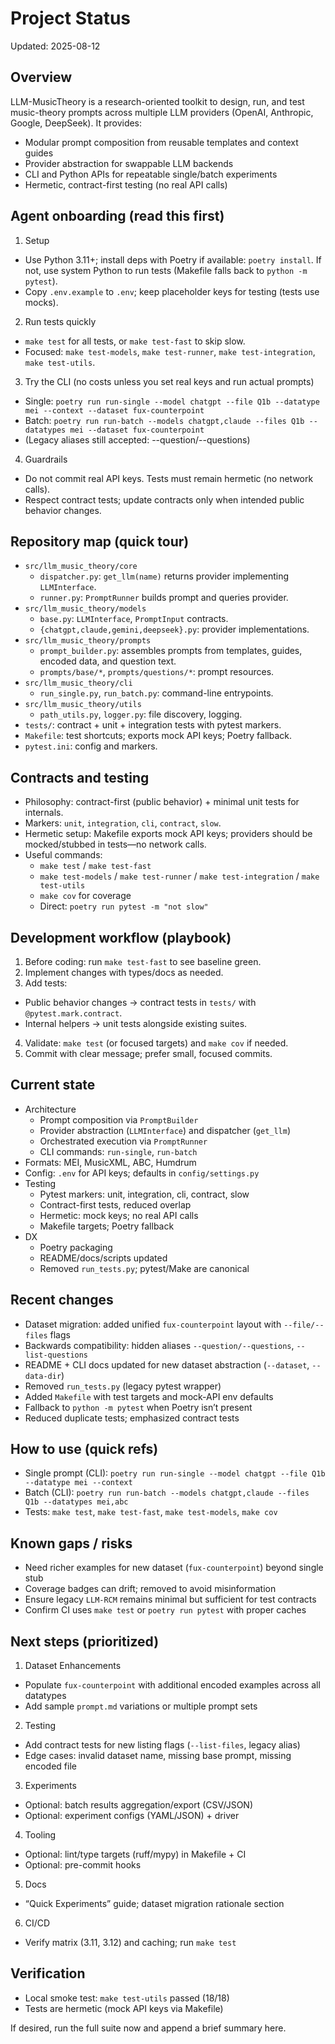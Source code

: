 # Project Status

Updated: 2025-08-12

## Overview
LLM-MusicTheory is a research-oriented toolkit to design, run, and test music-theory prompts across multiple LLM providers (OpenAI, Anthropic, Google, DeepSeek). It provides:
- Modular prompt composition from reusable templates and context guides
- Provider abstraction for swappable LLM backends
- CLI and Python APIs for repeatable single/batch experiments
- Hermetic, contract-first testing (no real API calls)

## Agent onboarding (read this first)
1. Setup
  - Use Python 3.11+; install deps with Poetry if available: `poetry install`. If not, use system Python to run tests (Makefile falls back to `python -m pytest`).
  - Copy `.env.example` to `.env`; keep placeholder keys for testing (tests use mocks).
2. Run tests quickly
  - `make test` for all tests, or `make test-fast` to skip slow.
  - Focused: `make test-models`, `make test-runner`, `make test-integration`, `make test-utils`.
3. Try the CLI (no costs unless you set real keys and run actual prompts)
  - Single: `poetry run run-single --model chatgpt --file Q1b --datatype mei --context --dataset fux-counterpoint`
  - Batch:  `poetry run run-batch --models chatgpt,claude --files Q1b --datatypes mei --dataset fux-counterpoint`
  - (Legacy aliases still accepted: --question/--questions)
4. Guardrails
  - Do not commit real API keys. Tests must remain hermetic (no network calls).
  - Respect contract tests; update contracts only when intended public behavior changes.

## Repository map (quick tour)
- `src/llm_music_theory/core`
  - `dispatcher.py`: `get_llm(name)` returns provider implementing `LLMInterface`.
  - `runner.py`: `PromptRunner` builds prompt and queries provider.
- `src/llm_music_theory/models`
  - `base.py`: `LLMInterface`, `PromptInput` contracts.
  - `{chatgpt,claude,gemini,deepseek}.py`: provider implementations.
- `src/llm_music_theory/prompts`
  - `prompt_builder.py`: assembles prompts from templates, guides, encoded data, and question text.
  - `prompts/base/*`, `prompts/questions/*`: prompt resources.
- `src/llm_music_theory/cli`
  - `run_single.py`, `run_batch.py`: command-line entrypoints.
- `src/llm_music_theory/utils`
  - `path_utils.py`, `logger.py`: file discovery, logging.
- `tests/`: contract + unit + integration tests with pytest markers.
- `Makefile`: test shortcuts; exports mock API keys; Poetry fallback.
- `pytest.ini`: config and markers.

## Contracts and testing
- Philosophy: contract-first (public behavior) + minimal unit tests for internals.
- Markers: `unit`, `integration`, `cli`, `contract`, `slow`.
- Hermetic setup: Makefile exports mock API keys; providers should be mocked/stubbed in tests—no network calls.
- Useful commands:
  - `make test` / `make test-fast`
  - `make test-models` / `make test-runner` / `make test-integration` / `make test-utils`
  - `make cov` for coverage
  - Direct: `poetry run pytest -m "not slow"`

## Development workflow (playbook)
1. Before coding: run `make test-fast` to see baseline green.
2. Implement changes with types/docs as needed.
3. Add tests:
  - Public behavior changes -> contract tests in `tests/` with `@pytest.mark.contract`.
  - Internal helpers -> unit tests alongside existing suites.
4. Validate: `make test` (or focused targets) and `make cov` if needed.
5. Commit with clear message; prefer small, focused commits.

## Current state
- Architecture
  - Prompt composition via `PromptBuilder`
  - Provider abstraction (`LLMInterface`) and dispatcher (`get_llm`)
  - Orchestrated execution via `PromptRunner`
  - CLI commands: `run-single`, `run-batch`
- Formats: MEI, MusicXML, ABC, Humdrum
- Config: `.env` for API keys; defaults in `config/settings.py`
- Testing
  - Pytest markers: unit, integration, cli, contract, slow
  - Contract-first tests, reduced overlap
  - Hermetic: mock keys; no real API calls
  - Makefile targets; Poetry fallback
- DX
  - Poetry packaging
  - README/docs/scripts updated
  - Removed `run_tests.py`; pytest/Make are canonical

## Recent changes
- Dataset migration: added unified `fux-counterpoint` layout with `--file/--files` flags
- Backwards compatibility: hidden aliases `--question/--questions`, `--list-questions`
- README + CLI docs updated for new dataset abstraction (`--dataset`, `--data-dir`)
- Removed `run_tests.py` (legacy pytest wrapper)
- Added `Makefile` with test targets and mock-API env defaults
- Fallback to `python -m pytest` when Poetry isn’t present
- Reduced duplicate tests; emphasized contract tests

## How to use (quick refs)
- Single prompt (CLI): `poetry run run-single --model chatgpt --file Q1b --datatype mei --context`
- Batch (CLI): `poetry run run-batch --models chatgpt,claude --files Q1b --datatypes mei,abc`
- Tests: `make test`, `make test-fast`, `make test-models`, `make cov`

## Known gaps / risks
- Need richer examples for new dataset (`fux-counterpoint`) beyond single stub
- Coverage badges can drift; removed to avoid misinformation
- Ensure legacy `LLM-RCM` remains minimal but sufficient for test contracts
- Confirm CI uses `make test` or `poetry run pytest` with proper caches

## Next steps (prioritized)
1. Dataset Enhancements
  - Populate `fux-counterpoint` with additional encoded examples across all datatypes
  - Add sample `prompt.md` variations or multiple prompt sets
2. Testing
  - Add contract tests for new listing flags (`--list-files`, legacy alias)
  - Edge cases: invalid dataset name, missing base prompt, missing encoded file
3. Experiments
  - Optional: batch results aggregation/export (CSV/JSON)
  - Optional: experiment configs (YAML/JSON) + driver
4. Tooling
  - Optional: lint/type targets (ruff/mypy) in Makefile + CI
  - Optional: pre-commit hooks
5. Docs
  - “Quick Experiments” guide; dataset migration rationale section
6. CI/CD
  - Verify matrix (3.11, 3.12) and caching; run `make test`

## Verification
- Local smoke test: `make test-utils` passed (18/18)
- Tests are hermetic (mock API keys via Makefile)

If desired, run the full suite now and append a brief summary here.
